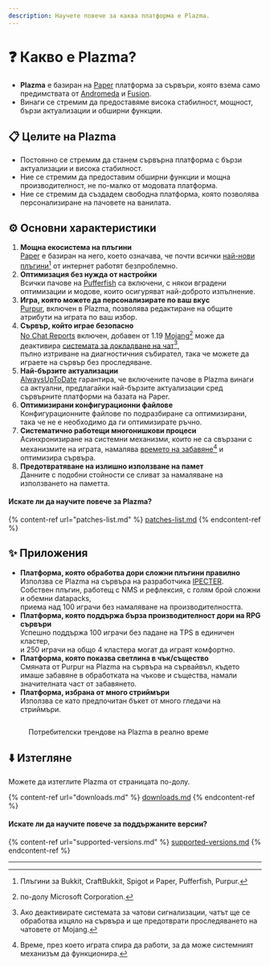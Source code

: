 ```yaml
---
description: Научете повече за каква платформа е Plazma.
---
```


# ❓ Какво е Plazma?

- **Plazma** е базиран на [Paper](https://github.com/PaperMC/Paper) платформа за сървъри, която взема само предимствата от [Andromeda](https://github.com/EarendelArchived/Andromeda) и [Fusion](https://github.com/RuinedTechnologyUnify/Fusion).
- Винаги се стремим да предоставяме висока стабилност, мощност, бързи актуализации и обширни функции.

## 📋 Целите на Plazma <a href="#id-1" id="id-1"></a>

- Постоянно се стремим да станем сървърна платформа с бързи актуализации и висока стабилност.
- Ние се стремим да предоставим обширни функции и мощна производителност, не по-малко от модовата платформа.
- Ние се стремим да създадем свободна платформа, която позволява персонализиране на пачовете на ванилата.

## ⚙️ Основни характеристики <a href="#id-2" id="id-2"></a>

1. **Мощна екосистема на плъгини**\
   [Paper](https://github.com/PaperMC/Paper) е базиран на него,
   което означава, че почти всички [най-нови плъгини](#user-content-fn-1)[^1] от интернет работят безпроблемно.
2. **Оптимизация без нужда от настройки**\
   Всички пачове на [Pufferfish](https://github.com/pufferfish-gg/Pufferfish) са включени,
   с някои вградени оптимизации и модове, които осигуряват най-доброто изпълнение.
3. **Игра, която можете да персонализирате по ваш вкус**\
   [Purpur](https://github.com/PurpurMC/Purpur), включен в Plazma, позволява редактиране на
   общите атрибути на играта по ваш избор.
4. **Сървър, който играе безопасно**\
   [No Chat Reports](https://github.com/Aizistral-Studios/No-Chat-Reports) включен, добавен от 1.19
   [Mojang](#user-content-fn-2)[^2] може да деактивира [системата за докладване на чат](#user-content-fn-3)[^3],\
   пълно изтриване на диагностичния събирател, така че можете да играете на сървър без проследяване.
5. **Най-бързите актуализации**\
   [AlwaysUpToDate](https://github.com/PlazmaMC/AlwaysUpToDate) гарантира, че включените пачове в Plazma винаги са актуални, предлагайки най-бързите актуализации сред сървърните платформи на базата на Paper.
6. **Оптимизирани конфигурационни файлове**\
   Конфигурационните файлове по подразбиране са оптимизирани, така че не е необходимо да ги оптимизирате ръчно.
7. **Систематично работещи многонишкови процеси**\
   Асинхронизиране на системни механизми, които не са свързани с механизмите на играта, намалява [времето на забавяне](#user-content-fn-4)[^4] и оптимизира сървъра.
8. **Предотвратяване на излишно използване на памет**\
   Данните с подобни стойности се сливат за намаляване на използването на паметта.

#### Искате ли да научите повече за Plazma? <a href="#etc-1" id="etc-1"></a>

{% content-ref url="patches-list.md" %}
[patches-list.md](patches-list.md)
{% endcontent-ref %}

## ✨ Приложения <a href="#id-3" id="id-3"></a>

- **Платформа, която обработва дори сложни плъгини правилно**\
  Използва се Plazma на сървъра на разработчика [IPECTER](https://github.com/IPECTER).\
  Собствен плъгин, работещ с NMS и рефлексия, с голям брой сложни и обемни datapacks,\
  приема над 100 играчи без намаляване на производителността.
- **Платформа, която поддържа бърза производителност дори на RPG сървъри**\
  Успешно поддържа 100 играчи без падане на TPS в единичен кластер,\
  и 250 играчи на общо 4 кластера могат да играят комфортно.
- **Платформа, която показва светлина в чък/същество**\
  Смяната от Purpur на Plazma на сървъра на сървайвъл, където имаше забавяне в обработката на чъкове и същества, намали значителната част от забавянето.
- **Платформа, избрана от много стриймъри**\
  Използва се като предпочитан бъкет от много гледачи на стриймъри.

<figure>
   <img src="https://badge.plazmamc.org/internal/bstats" alt="">
   
   <figcaption><p>Потребителски трендове на Plazma в реално време</p></figcaption>
</figure>

## ⬇️ Изтегляне

Можете да изтеглите Plazma от страницата по-долу.

{% content-ref url="downloads.md" %}
[downloads.md](downloads.md)
{% endcontent-ref %}

#### Искате ли да научите повече за поддържаните версии?

{% content-ref url="supported-versions.md" %}
[supported-versions.md](supported-versions.md)
{% endcontent-ref %}

***

[^1]: Плъгини за Bukkit, CraftBukkit, Spigot и Paper, Pufferfish, Purpur.

[^2]: по-долу Microsoft Corporation.

[^3]: Ако деактивирате системата за чатови сигнализации, чатът ще се обработва изцяло на сървъра и ще предотврати проследяването на чатовете от Mojang.

[^4]: Време, през което играта спира да работи, за да може системният механизъм да функционира.
